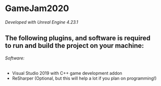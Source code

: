 # GameJam2020
###### Developed with Unreal Engine 4.23.1

## The following plugins, and software is required to run and build the project on your machine:
###### Software:
- Visual Studio 2019 with C++ game development addon
- ReSharper (Optional, but this will help a lot if you plan on programming!)

